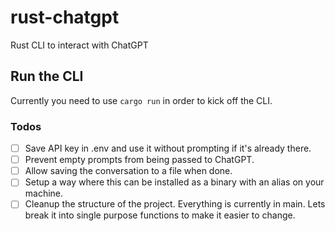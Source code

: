 # rust-chatgpt

Rust CLI to interact with ChatGPT

## Run the CLI

Currently you need to use `cargo run` in order to kick off the CLI.

### Todos

- [ ] Save API key in .env and use it without prompting if it's already there.
- [ ] Prevent empty prompts from being passed to ChatGPT.
- [ ] Allow saving the conversation to a file when done.
- [ ] Setup a way where this can be installed as a binary with an alias on your machine.
- [ ] Cleanup the structure of the project. Everything is currently in main. Lets break it into single purpose functions to make it easier to change.

